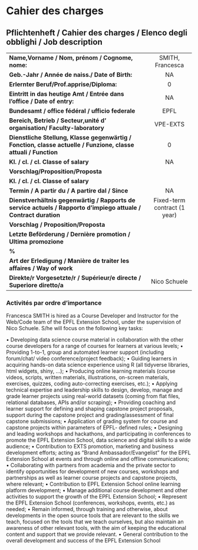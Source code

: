 Cahier des charges
================

## Pflichtenheft / Cahier des charges / Elenco degli obblighi / Job description

|                                                                                                                 |                              |
| :-------------------------------------------------------------------------------------------------------------- | :--------------------------: |
| **Name,Vorname / Nom, prénom / Cognome, nome:**                                                                 |       SMITH, Francesca       |
| **Geb.-Jahr / Année de naiss./ Date of Birth:**                                                                 |              NA              |
| **Erlernter Beruf/Prof.apprise/Diploma:**                                                                       |              0               |
| **Eintritt in das heutige Amt / Entrée dans l’office / Date of entry:**                                         |              NA              |
| **Bundesamt / office fédéral / ufficio federale**                                                               |             EPFL             |
| **Bereich, Betrieb / Secteur,unité d’ organisation/ Faculty-laboratory**                                        |           VPE-EXTS           |
| **Dienstliche Stellung, Klasse gegenwärtig / Fonction, classe actuelle / Funzione, classe attuali / Function**  |              0               |
| **Kl. / cl. / cl. Classe of salary**                                                                            |              NA              |
| **Vorschlag/Proposition/Proposta**                                                                              |                              |
| **Kl. / cl. / cl. Classe of salary**                                                                            |                              |
| **Termin / A partir du / A partire dal / Since**                                                                |              NA              |
| **Dienstverhältnis gegenwärtig / Rapports de service actuels / Rapporto d’impiego attuale / Contract duration** | Fixed-term contract (1 year) |
| **Vorschlag / Proposition/Proposta**                                                                            |                              |
| **Letzte Beförderung / Dernière promotion / Ultima promozione**                                                 |                              |
| **%**                                                                                                           |                              |
| **Art der Erledigung / Manière de traiter les affaires / Way of work**                                          |                              |
| **Direkte/r Vorgesetzte/r / Supérieur/e directe / Superiore diretto/a**                                         |         Nico Schuele         |

### Activités par ordre d’importance

Francesca SMITH is hired as a Course Developer and Instructor for the
Web/Code team of the EPFL Extension School, under the supervision of
Nico Schuele. S/he will focus on the following key tasks:

• Developing data science course material in collaboration with the
other course developers for a range of courses for learners at various
levels; • Providing 1-to-1, group and automated learner support
(including forum/chat/ video conference/project feedback); • Guiding
learners in acquiring hands-on data science experience using R (all
tidyverse libraries, html widgets, shiny, …); • Producing online
learning materials (course videos, scripts, written materials,
illustrations, on-screen materials, exercises, quizzes, coding
auto-correcting exercises, etc.); • Applying technical expertise and
leadership skills to design, develop, manage and grade learner projects
using real-world datasets (coming from flat files, relational databases,
APIs and/or scraping); • Providing coaching and learner support for
defining and shaping capstone project proposals, support during the
capstone project and grading/assessment of final capstone submissions; •
Application of grading system for course and capstone projects within
parameters of EPFL- defined rules; • Designing and leading workshops and
hackathons, and participating in conferences to promote the EPFL
Extension School, data science and digital skills to a wide audience; •
Contribution to EXTS promotion, marketing and business development
efforts; acting as “Brand Ambassador/Evangelist” for the EPFL Extension
School at events and through online and offline communications; •
Collaborating with partners from academia and the private sector to
identify opportunities for development of new courses, workshops and
partnerships as well as learner course projects and capstone projects,
where relevant; • Contribution to EPFL Extension School online learning
platform development; • Manage additional course development and other
activities to support the growth of the EPFL Extension School; •
Represent the EPFL Extension School (conferences, workshops, events,
etc.) as needed; • Remain informed, through training and otherwise,
about developments in the open source tools that are relevant to the
skills we teach, focused on the tools that we teach ourselves, but also
maintain an awareness of other relevant tools, with the aim of keeping
the educational content and support that we provide relevant. • General
contribution to the overall development and success of the EPFL
Extension School
